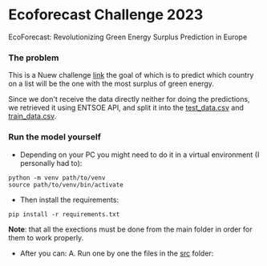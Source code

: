 # Ecoforecast Challenge 2023
EcoForecast: Revolutionizing Green Energy Surplus Prediction in Europe

### The problem

This is a Nuew challenge [link](https://nuwe.io/dev/competitions/schneider-electric-european-2023/ecoforecast-revolutionizing-green-energy-surplus-prediction-in-europe) the goal of which is to predict which country on a list will be the one with the most surplus of green energy.

Since we don't receive the data directly neither for doing the predictions, we retrieved it using ENTSOE API, and split it into the [test_data.csv](./data/test_data.csv) and [train_data.csv](./data/train_data.csv).

### Run the model yourself

- Depending on your PC you might need to do it in a virtual environment (I personally had to):
```
python -m venv path/to/venv
source path/to/venv/bin/activate
```
- Then install the requirements:
```
pip install -r requirements.txt
```
**Note**: that all the exections must be done from the main folder in order for them to work properly.
- After you can:
A. Run one by one the files in the [src](.src/) folder:
```

```
